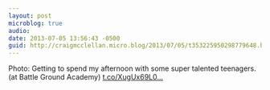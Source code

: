 ```yaml
---
layout: post
microblog: true
audio: 
date: 2013-07-05 13:56:43 -0500
guid: http://craigmcclellan.micro.blog/2013/07/05/t353225950298779648.html
---
```

Photo: Getting to spend my afternoon with some super talented teenagers. (at Battle Ground Academy) [t.co/XugUx69L0...](http://t.co/XugUx69L06)
